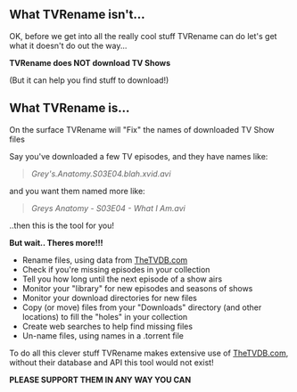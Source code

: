 ## What TVRename isn't...
OK, before we get into all the really cool stuff TVRename can do let's get what it doesn't do out the way...

**TVRename does NOT download TV Shows**

(But it can help you find stuff to download!)

## What TVRename is...
On the surface TVRename will "Fix" the names of downloaded TV Show files

Say you've downloaded a few TV episodes, and they have names like:

>  *Grey's.Anatomy.S03E04.blah.xvid.avi*

and you want them named more like:

> *Greys Anatomy - S03E04 - What I Am.avi*

..then this is the tool for you!

**But wait.. Theres more!!!**
 * Rename files, using data from [TheTVDB.com](http://thetvdb.com "Visit thetvdb.com")
 * Check if you're missing episodes in your collection
 * Tell you how long until the next episode of a show airs
 * Monitor your "library" for new episodes and seasons of shows
 * Monitor your download directories for new files
 * Copy (or move) files from your "Downloads" directory (and other locations) to fill the "holes" in your collection
 * Create web searches to help find missing files
 * Un-name files, using names in a .torrent file

To do all this clever stuff TVRename makes extensive use of [TheTVDB.com](http://thetvdb.com "Visit thetvdb.com"), without their database and API this tool would not exist!

 **PLEASE SUPPORT THEM IN ANY WAY YOU CAN**
